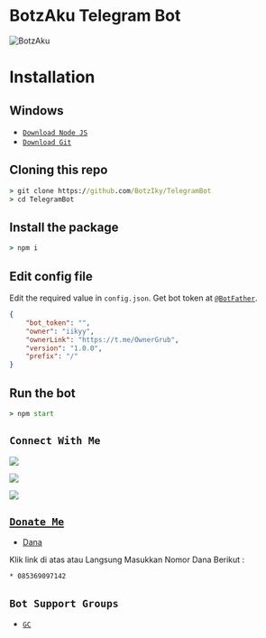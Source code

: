 # BotzAku Telegram Bot
![BotzAku](https://telegra.ph/file/f3e136d8303a429bdd9cd.jpg)

# Installation

## Windows
* [`Download Node JS`](https://nodejs.org/en/download/)
* [`Download Git`](https://git-scm.com/download/win)


## Cloning this repo
```cmd
> git clone https://github.com/BotzIky/TelegramBot
> cd TelegramBot
```

## Install the package
```cmd
> npm i
```

## Edit config file
Edit the required value in `config.json`. Get bot token at [`@BotFather`](http://t.me/BotFather).
```json
{
    "bot_token": "",
    "owner": "iikyy",
    "ownerLink": "https://t.me/OwnerGrub",
    "version": "1.0.0",
    "prefix": "/"
}
```

## Run the bot
```cmd
> npm start
```

## ```Connect With Me```

<p align="center">

<a href="https://wa.me/6282275403263"><img src="https://img.shields.io/badge/Contact iky-25D366?style=for-the-badge&logo=whatsapp&logoColor=white" />

<a href="https://chat.whatsapp.com/KguOo9XsRTW2iESYuHzVX1"><img src="https://img.shields.io/badge/Join Official Group-25D366?style=for-the-badge&logo=whatsapp&logoColor=white" />

<a href="https://youtube.com/@BotzAku"><img src="https://img.shields.io/badge/Subscribe BotzAku-ff0000?style=for-the-badge&logo=youtube&logoColor=ff000000&link=https://youtube.com/@BotzAku" /><br>

</p>

## ```Donate Me```

* [Dana](https://link.dana.id/qr/10cmy14hh)

<p align="left">

Klik link di atas atau Langsung Masukkan Nomor Dana Berikut :
```cmd
* 085369097142
```
</p>

## ```Bot Support Groups```

- [`GC`](https://chat.whatsapp.com/KguOo9XsRTW2iESYuHzVX1)

